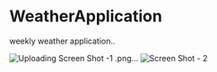 # WeatherApplication
weekly weather application..

![Uploading Screen Shot -1 .png…]()
![Screen Shot - 2 ](https://github.com/PoovarasanKG/WeatherApplication/assets/77930091/79d5bc08-b6d3-426f-988c-1d750eca9cf1)

